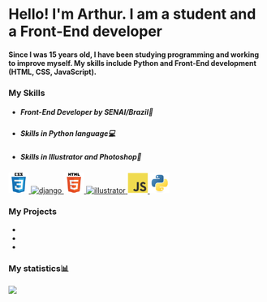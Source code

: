 <h1> Hello! I'm Arthur. I am a student and a Front-End developer </h1>

<p><h4>Since I was 15 years old, I have been studying programming and working to improve myself. My skills include Python and Front-End development (HTML, CSS, JavaScript).</h4></p>

<h3>My Skills</h3>

<ul>
<li><h5>Front-End Developer by SENAI/Brazil🤖</h5></li>

<li><h5>Skills in Python language💻</h5></li>

<li><h5>Skills in Illustrator and Photoshop🎨</h5></li>
 
</ul>

<p align="left"> <a href="https://www.w3schools.com/css/" target="_blank" rel="noreferrer"> <img src="https://raw.githubusercontent.com/devicons/devicon/master/icons/css3/css3-original-wordmark.svg" alt="css3" width="40" height="40"/> </a> <a href="https://www.djangoproject.com/" target="_blank" rel="noreferrer"> <img src="https://cdn.worldvectorlogo.com/logos/django.svg" alt="django" width="40" height="40"/> </a> <a href="https://www.w3.org/html/" target="_blank" rel="noreferrer"> <img src="https://raw.githubusercontent.com/devicons/devicon/master/icons/html5/html5-original-wordmark.svg" alt="html5" width="40" height="40"/> </a> <a href="https://www.adobe.com/in/products/illustrator.html" target="_blank" rel="noreferrer"> <img src="https://www.vectorlogo.zone/logos/adobe_illustrator/adobe_illustrator-icon.svg" alt="illustrator" width="40" height="40"/> </a> <a href="https://developer.mozilla.org/en-US/docs/Web/JavaScript" target="_blank" rel="noreferrer"> <img src="https://raw.githubusercontent.com/devicons/devicon/master/icons/javascript/javascript-original.svg" alt="javascript" width="40" height="40"/> </a> </a> <a href="https://www.python.org" target="_blank" rel="noreferrer"> <img src="https://raw.githubusercontent.com/devicons/devicon/master/icons/python/python-original.svg" alt="python" width="40" height="40"/> </a>  <p align="left">



<h3>My Projects</h3>
<ul>
<!--You haven't projects yet, add your projects here when you have them.-->
 <li><a href="url"></a></li>
 
 <li><a href="url"></a></li>
 
 <li><a href="url"></a></li>
 
</ul>

<h3>My statistics📊</h3>

<div>
 <img align="center" height="190em" src="https://github-readme-stats.vercel.app/api?username=USERNAME&show_icons=true&theme=react&include_all_commits=true&count_private=false"/&gt;
    <img align="center" height="190em" src="https://github-readme-stats.vercel.app/api/top-langs/?username=LykinB1&layout=compact&langs_count=7&theme=react"/&gt;
</div>


